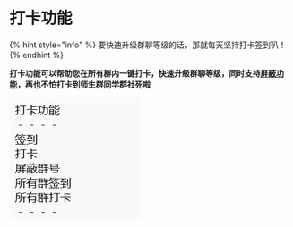 # 打卡功能

{% hint style="info" %}
要快速升级群聊等级的话，那就每天坚持打卡签到叭！
{% endhint %}

**打卡功能可以帮助您在所有群内一键打卡，快速升级群聊等级，同时支持**[**屏蔽功能**](ping-bi-gong-neng.md)**，再也不怕打卡到师生群同学群社死啦**

![](<../.gitbook/assets/image (1) (5).png>)

